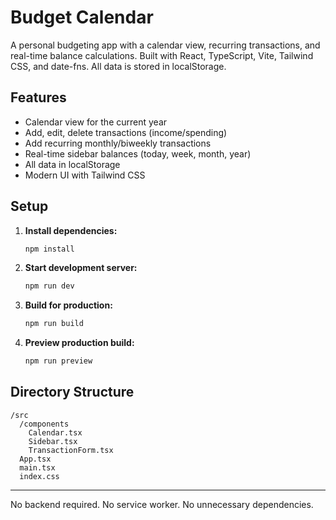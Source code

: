 # Budget Calendar

A personal budgeting app with a calendar view, recurring transactions, and real-time balance calculations. Built with React, TypeScript, Vite, Tailwind CSS, and date-fns. All data is stored in localStorage.

## Features
- Calendar view for the current year
- Add, edit, delete transactions (income/spending)
- Add recurring monthly/biweekly transactions
- Real-time sidebar balances (today, week, month, year)
- All data in localStorage
- Modern UI with Tailwind CSS

## Setup

1. **Install dependencies:**
   ```sh
   npm install
   ```
2. **Start development server:**
   ```sh
   npm run dev
   ```
3. **Build for production:**
   ```sh
   npm run build
   ```
4. **Preview production build:**
   ```sh
   npm run preview
   ```

## Directory Structure

```
/src
  /components
    Calendar.tsx
    Sidebar.tsx
    TransactionForm.tsx
  App.tsx
  main.tsx
  index.css
```

---

No backend required. No service worker. No unnecessary dependencies.
